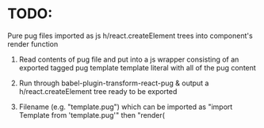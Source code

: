 # TODO:

Pure pug files imported as js h/react.createElement trees
into component's render function

1. Read contents of pug file and put into a js wrapper
consisting of an exported tagged pug template template literal with
all of the pug content

2. Run through babel-plugin-transform-react-pug & output
a h/react.createElement tree ready to be exported

3. Filename (e.g. "template.pug") which can be imported
as "import Template from 'template.pug'"
then "render(<Template/>)"


IDEA!!!!!!!!!!

Top level scripts should be removed from the ast and

put at the top of the compiled JS